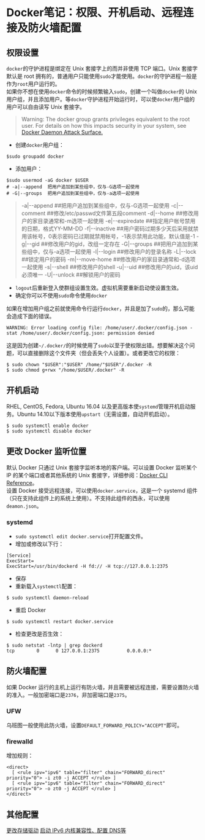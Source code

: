 # Docker笔记：权限、开机启动、远程连接及防火墙配置
## 权限设置
`docker`的守护进程是绑定在 Unix 套接字上的而并非使用 TCP 端口。Unix 套接字默认是 root 拥有的，普通用户只能使用`sudo`才能使用。`docker`的守护进程一般是作为`root`用户运行的。  
如果你不想在使用`docker`命令的时候频繁输入`sudo`，创建一个叫做`docker`的 Unix 用户组，并且添加用户。等`docker`守护进程开始运行时，可以使`docker`用户组的用户可以自由读写 Unix 套接字。

> Warning: The docker group grants privileges equivalent to the root user. For details on how this impacts security in your system, see [Docker Daemon Attack Surface.](https://docs.docker.com/engine/security/security/#docker-daemon-attack-surface)

- 创建`docker`用户组：

```
$sudo groupadd docker
```

- 添加用户：

```
$sudo usermod -aG docker $USER
# -a|--append  把用户追加到某些组中，仅与-G选项一起使用 
# -G|--groups  把用户追加到某些组中，仅与-a选项一起使用 
```

> -a|--append  ##把用户追加到某些组中，仅与-G选项一起使用 
-c|--comment ##修改/etc/passwd文件第五段comment 
-d|--home    ##修改用户的家目录通常和-m选项一起使用 
-e|--expiredate  ##指定用户帐号禁用的日期，格式YY-MM-DD 
-f|--inactive    ##用户密码过期多少天后采用就禁用该帐号，0表示密码已过期就禁用帐号，-1表示禁用此功能，默认值是-1 
-g|--gid     ##修改用户的gid，改组一定存在
-G|--groups  ##把用户追加到某些组中，仅与-a选项一起使用 
-l|--login   ##修改用户的登录名称 
-L|--lock    ##锁定用户的密码 
-m|--move-home   ##修改用户的家目录通常和-d选项一起使用 
-s|--shell   ##修改用户的shell 
-u|--uid     ##修改用户的uid，该uid必须唯一 
-U|--unlock  ##解锁用户的密码 

- `logout`后重新登入使群组设置生效。虚拟机需要重新启动使设置生效。
- 确定你可以不使用`sudo`命令使用`docker`

如果在增加用户组之前就使用命令行运行`docker`，并且是加了`sudo`的，那么可能会造成下面的错误。

```
WARNING: Error loading config file: /home/user/.docker/config.json -
stat /home/user/.docker/config.json: permission denied
```

这是因为创建`~/.docker/`的时候使用了`sudo`以至于使权限出错。想要解决这个问题，可以直接删除这个文件夹（但会丢失个人设置）。或者更改它的权限：

```
$ sudo chown "$USER":"$USER" /home/"$USER"/.docker -R
$ sudo chmod g+rwx "/home/$USER/.docker" -R
```

## 开机启动
RHEL, CentOS, Fedora, Ubuntu 16.04 以及更高版本使`systemd`管理开机启动服务。Ubuntu 14.10以下版本使用`upstart`（无需设置，自动开机启动）。

```
$ sudo systemctl enable docker
$ sudo systemctl disable docker
```

## 更改 Docker 监听位置
默认 Docker 只通过 Unix 套接字监听本地的客户端。可以设置 Docker 监听某个 IP 的某个端口或者其他系统的 Unix 套接字，详细参阅：[Docker CLI Reference](https://docs.docker.com/engine/reference/commandline/dockerd/)。  
设置 Docker 接受远程连接，可以使用`docker.service`，这是一个 systemd 组件（只在支持此组件上的系统上使用）。不支持此组件的西永，可以使用`deamon.json`。

### systemd
- `sudo systemctl edit docker.service`打开配置文件。
- 增加或修改以下行：

```
[Service]
ExecStart=
ExecStart=/usr/bin/dockerd -H fd:// -H tcp://127.0.0.1:2375
```

- 保存
- 重新载入`systemctl`配置：

```
$ sudo systemctl daemon-reload
```

- 重启 Docker

```
$ sudo systemctl restart docker.service
```

- 检查更改是否生效：

```
$ sudo netstat -lntp | grep dockerd
tcp        0      0 127.0.0.1:2375          0.0.0.0:*    
```
## 防火墙配置
如果 Docker 运行的主机上运行有防火墙，并且需要被远程连接，需要设置防火墙的准入。一般加密端口是`2376`，非加密端口是`2375`。

### UFW
乌班图一般使用此防火墙，设置`DEFAULT_FORWARD_POLICY="ACCEPT"`即可。
### firewalld
增加规则：

```
<direct>
  [ <rule ipv="ipv6" table="filter" chain="FORWARD_direct" priority="0"> -i zt0 -j ACCEPT </rule> ]
  [ <rule ipv="ipv6" table="filter" chain="FORWARD_direct" priority="0"> -o zt0 -j ACCEPT </rule> ]
</direct>
```

## 其他配置
[更改存储驱动](https://docs.docker.com/engine/userguide/storagedriver/imagesandcontainers/)
[启动 IPv6 ](https://docs.docker.com/config/daemon/ipv6/)
[内核兼容性、配置 DNS等](https://docs.docker.com/install/linux/linux-postinstall/#troubleshooting)

